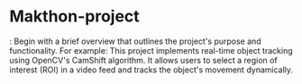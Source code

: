 # Makthon-project
: Begin with a brief overview that outlines the project's purpose and functionality. For example:​  This project implements real-time object tracking using OpenCV's CamShift algorithm. It allows users to select a region of interest (ROI) in a video feed and tracks the object's movement dynamically.
